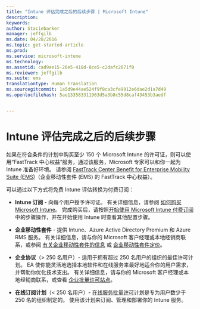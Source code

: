 ```yaml
---
title: "Intune 评估完成之后的后续步骤 | Microsoft Intune"
description: 
keywords: 
author: Staciebarker
manager: jeffgilb
ms.date: 04/28/2016
ms.topic: get-started-article
ms.prod: 
ms.service: microsoft-intune
ms.technology: 
ms.assetid: cad9ae15-26e5-418d-8ce5-c2dafc2071f0
ms.reviewer: jeffgilb
ms.suite: ems
translationtype: Human Translation
ms.sourcegitcommit: 1a5d9e44ae524f9f8ca3cfe9912e6dae2d1a7d49
ms.openlocfilehash: 5ae133583311963d5a3b8c55d8caf43453b3aedf


---
```


# Intune 评估完成之后的后续步骤
如果在符合条件的计划中购买至少 150 个 Microsoft Intune 的许可证，则可以使用“FastTrack 中心权益”服务，通过该服务，Microsoft 专家可以和你一起为 Intune 准备好环境。 请参阅 [FastTrack Center Benefit for Enterprise Mobility Suite (EMS)](https://docs.microsoft.com/enterprise-mobility/Solutions/fasttrack-center-benefit-for-enterprise-mobility-suite-ems)（企业移动性套件 (EMS) 的 FastTrack 中心权益）。

可以通过以下方式将免费 Intune 评估转换为付费订阅：

-   **Intune 订阅** - 向每个用户授予许可证。 有关详细信息，请参阅 [如何购买 Microsoft Intune](http://www.microsoft.com/en-us/server-cloud/products/microsoft-intune/Purchasing.aspx)。 完成购买后，请按照[开始使用 Microsoft Intune 付费订阅](/intune/get-started/start-with-a-paid-subscription-to-microsoft-intune)中的步骤操作，并在开始使用 Intune 时查看其他配置步骤。

-   **企业移动性套件** - 提供 Intune、Azure Active Directory Premium 和 Azure RMS 服务。 有关详细信息，请与你的 Microsoft 客户经理或本地经销商联系，或参阅 [有关企业移动性套件的信息](https://www.microsoft.com/en-us/server-cloud/enterprise-mobility/overview.aspx) 或 [企业移动性套件定价](http://www.microsoft.com/en-us/server-cloud/products/enterprise-mobility-suite/Purchasing.aspx)。

-   **企业协议**（&gt; 250 名用户）- 适用于拥有超过 250 名用户的组织的最佳许可计划。 EA 使你能灵活地选择本地软件和在线服务来最好地适合你的用户需求，并帮助你优化技术支出。 有关详细信息，请与你的 Microsoft 客户经理或本地经销商联系，或查看 [企业批量许可站点](http://www.microsoft.com/licensing/licensing-options/enterprise.aspx)。

-   **在线订阅计划**（&lt; 250 名用户）- [在线服务批量许可](http://www.microsoft.com/licensing/online-services/default.aspx)计划是专为用户数少于 250 名的组织制定的。 使用该计划来订阅、管理和部署你的 Intune 服务。



<!--HONumber=Jun16_HO4-->


